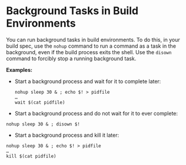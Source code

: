 # Background Tasks in Build Environments<a name="build-env-ref-background-tasks"></a>

You can run background tasks in build environments\. To do this, in your build spec, use the `nohup` command to run a command as a task in the background, even if the build process exits the shell\. Use the `disown` command to forcibly stop a running background task\.

**Examples:**
+ Start a background process and wait for it to complete later:

  ```
  nohup sleep 30 & ; echo $! > pidfile
  …
  wait $(cat pidfile)
  ```
+  Start a background process and do not wait for it to ever complete:

  ```
  nohup sleep 30 & ; disown $!
  ```
+  Start a background process and kill it later:

  ```
  nohup sleep 30 & ; echo $! > pidfile
  …
  kill $(cat pidfile)
  ```